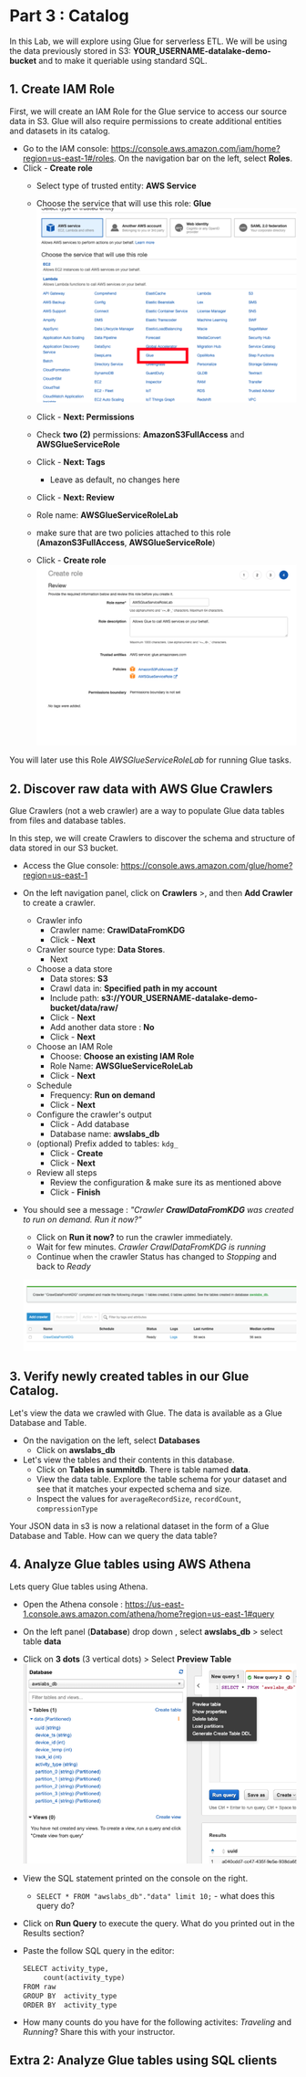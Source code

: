 # Part 3 : Catalog 
In this Lab, we will explore using Glue for serverless ETL. We will be using the data previously stored in S3: **YOUR_USERNAME-datalake-demo-bucket** and to make it queriable using standard SQL. 

## 1. Create IAM Role

First, we will create an IAM Role for the Glue service to access our source data in S3.
Glue will also require permissions to create additional entities and datasets in its catalog. 

* Go to the IAM console: https://console.aws.amazon.com/iam/home?region=us-east-1#/roles. On the navigation bar on the left, select **Roles**.
* Click - **Create role**
    * Select type of trusted entity: **AWS Service**
    * Choose the service that will use this role: **Glue**
        ![Where is Glue](./img/where-is-glue.png)

    * Click - **Next: Permissions**
    * Check **two (2)** permissions: **AmazonS3FullAccess** and **AWSGlueServiceRole**
    * Click - **Next: Tags**
	    * Leave as default, no changes here
    * Click - **Next: Review**
    * Role name: **AWSGlueServiceRoleLab**
    * make sure that are two policies attached to this role (**AmazonS3FullAccess**, **AWSGlueServiceRole**)
    * Click - **Create role**
    ![GlueRolePermissions](./img/GlueRolePolicies.png)

You will later use this Role *AWSGlueServiceRoleLab* for running Glue tasks.

## 2. Discover raw data with AWS Glue Crawlers

Glue Crawlers (not a web crawler) are a way to populate Glue data tables from files and database tables. 

In this step, we will create Crawlers to discover the schema and structure of data stored in our S3 bucket.

* Access the Glue console: https://console.aws.amazon.com/glue/home?region=us-east-1
* On the left navigation panel, click on **Crawlers** >, and then **Add Crawler** to create a crawler.
    * Crawler info
        * Crawler name: **CrawlDataFromKDG**
        * Click - **Next**
    * Crawler source type: **Data Stores**. 
    	* Next
    * Choose a data store
        * Data stores: **S3**
        * Crawl data in: **Specified path in my account**
        * Include path: **s3://YOUR_USERNAME-datalake-demo-bucket/data/raw/**
        * Click - **Next**
        * Add another data store : **No**
        * Click - **Next**
    * Choose an IAM Role
        * Choose: **Choose an existing IAM Role**
        * Role Name: **AWSGlueServiceRoleLab**
        * Click - **Next**
    * Schedule
        * Frequency: **Run on demand**
        * Click - **Next**
    * Configure the crawler's output
        * Click - Add database
        * Database name: **awslabs_db**
	* (optional) Prefix added to tables: `kdg_`
        * Click - **Create**
        * Click - **Next**
    * Review all steps
        * Review the configuration & make sure its as mentioned above
        * Click - **Finish**
* You should see a message : *"Crawler **CrawlDataFromKDG** was created to run on demand. Run it now?"*
    * Click on **Run it now?** to run the crawler immediately.
    * Wait for few minutes. *Crawler CrawlDataFromKDG is running*
    * Continue when the crawler Status has changed to *Stopping* and back to *Ready*
    
    ![Crawl Completed](./img/crawl_completed.png)
    

## 3. Verify newly created tables in our Glue Catalog.

Let's view the data we crawled with Glue. The data is available as a Glue Database and Table.

* On the navigation on the left, select **Databases**
    * Click on **awslabs_db**
* Let's view the tables and their contents in this database. 
    * Click on **Tables in summitdb**. There is table named **data**.
    * View the data table. Explore the table schema for your dataset and see that it matches your expected schema and size.
    * Inspect the values for `averageRecordSize`, `recordCount`, `compressionType`
    
Your JSON data in s3 is now a relational dataset in the form of a Glue Database and Table.
How can we query the data table?
    
## 4. Analyze Glue tables using AWS Athena

Lets query Glue tables using Athena.

* Open the Athena console : https://us-east-1.console.aws.amazon.com/athena/home?region=us-east-1#query
* On the left panel (**Database**) drop down , select **awslabs_db** > select table **data**
* Click on **3 dots** (3 vertical dots) > Select **Preview Table**
    ![three dots](./img/three_dots_preview.png)

* View the SQL statement printed on the console on the right. 
    * `SELECT * FROM "awslabs_db"."data" limit 10;` - what does this query do?
    
* Click on **Run Query** to execute the query. What do you printed out in the Results section?
* Paste the follow SQL query in the editor:

	```
	SELECT activity_type,
		 count(activity_type)
	FROM raw
	GROUP BY  activity_type
	ORDER BY  activity_type
	```
* How many counts do you have for the following activites: *Traveling* and *Running*? Share this with your instructor.

## Extra 2: Analyze Glue tables using SQL clients



